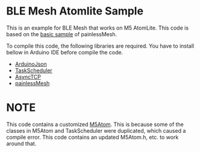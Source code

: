 # BLE Mesh Atomlite Sample

This is an example for BLE Mesh that works on M5 AtomLite. This code is based on the [basic sample](https://gitlab.com/painlessMesh/painlessMesh/-/tree/develop/examples/basic) of painlessMesh.

To compile this code, the following libraries are required. You have to install bellow in Arduino IDE before compile the code.

- [ArduinoJson](https://github.com/bblanchon/ArduinoJson)
- [TaskScheduler](https://github.com/arkhipenko/TaskScheduler)
- [AsyncTCP](https://github.com/me-no-dev/AsyncTCP)
- [painlessMesh](https://gitlab.com/painlessMesh/painlessMesh)

# NOTE

This code contains a customized [M5Atom](https://github.com/m5stack/M5Atom). This is because some of the classes in M5Atom and TaskScheduler were duplicated, which caused a compile error. This code contains an updated M5Atom.h, etc. to work around that.